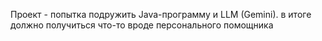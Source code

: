 Проект  - попытка подружить Java-программу и LLM (Gemini). 
в итоге должно получиться что-то вроде персонального помощника
